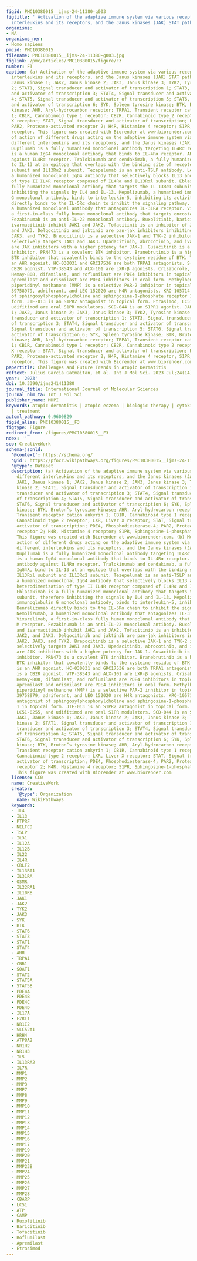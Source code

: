```yaml
---
figid: PMC10380015__ijms-24-11380-g003
figtitle: ' Activation of the adaptive immune system via various receptors, different
  interleukins and its receptors, and the Janus kinases (JAK) STAT pathway'
organisms:
- NA
organisms_ner:
- Homo sapiens
pmcid: PMC10380015
filename: PMC10380015__ijms-24-11380-g003.jpg
figlink: /pmc/articles/PMC10380015/figure/F3
number: F3
caption: (a) Activation of the adaptive immune system via various receptors, different
  interleukins and its receptors, and the Janus kinases (JAK) STAT pathway. JAK1,
  Janus kinase 1; JAK2, Janus kinase 2; JAK3, Janus kinase 3; TYK2, Tyrosine kinase
  2; STAT1, Signal transducer and activator of transcription 1; STAT3, Signal transducer
  and activator of transcription 3; STAT4, Signal transducer and activator of transcription
  4; STAT5, Signal transducer and activator of transcription 5; STAT6, Signal transducer
  and activator of transcription 6; SYK, Spleen tyrosine kinase; BTK, Bruton’s tyrosine
  kinase; AHR, Aryl-hydrocarbon receptor; TRPA1, Transient receptor cation ankyrin
  1; CB1R, Cannabinoid type 1 receptor; CB2R, Cannabinoid type 2 receptor; LXR, Liver
  X receptor; STAT, Signal transducer and activator of transcription; PDE4, Phosphodiesterase-4;
  PAR2, Protease-activated receptor 2; H4R, Histamine 4 receptor; S1PR, Sphingosine-1-phosphate
  receptor. This figure was created with Biorender at www.biorender.com. (b) Mechanism
  of action of different drugs acting on the adaptive immune system via various receptors,
  different interleukins and its receptors, and the Janus kinases (JAK) STAT pathway.
  Dupilumab is a fully humanized monoclonal antibody targeting IL4Rα receptor. CBP201
  is a human IgG4 monoclonal antibody that binds to IL-4Rα receptor. AK120 is an antibody
  against IL4Rα receptor. Tralokinumab and cendakimab, a fully humanized IgG4λ, bind
  to IL-13 at an epitope that overlaps with the binding site of receptors IL13Rαl
  subunit and IL13Rα2 subunit. Tezepelumab is an anti-TSLP antibody. Lebrikizumab,
  a humanized monoclonal IgG4 antibody that selectively blocks IL13 and prevents heterodimerization
  of type II IL4R receptor composed of IL4Rα and IL13Rαl subunit. Eblasakimab is a
  fully humanized monoclonal antibody that targets the IL-13Rα1 subunit, therefore
  inhibiting the signals by IL4 and IL-13. Mepolizumab, a humanized immunoglobulin
  G monoclonal antibody, binds to interleukin-5, inhibiting its activity. Benralizumab
  directly binds to the IL-5Rα chain to inhibit the signaling pathway. Nemolizumab,
  a humanized monoclonal antibody that antagonizes IL-31RA receptor. Vixarelimab,
  a first-in-class fully human monoclonal antibody that targets oncostatin M receptor.
  Fezakinumab is an anti-IL-22 monoclonal antibody. Ruxolitinib, baricitinib, and
  ivarmacitinib inhibit JAK1 and JAK2. Tofacitinib is an inhibitor of JAK1, JAK2,
  and JAK3. Delgocitinib and jaktinib are pan-jak inhibitors inhibiting JAK1, JAK2,
  JAK3, and TYK2. Brepocitinib is a selective JAK-1 and TYK-2 inhibitor. Ifidacitinib
  selectively targets JAK1 and JAK3. Upadacitinib, abrocotinib, and ivarmacitinib
  are JAK inhibitors with a higher potency for JAK-1. Gusacitinib is a dual JAK-SYK
  inhibitor. PRN473 is a covalent BTK inhibitor. Branebrutinib is a highly selective
  BTK inhibitor that covalently binds to the cysteine residue of BTK. Tapinarof is
  an AHR agonist. HC-030031 and GRC17536 are both TRPA1 antagonists. S-777469 is a
  CB2R agonist. VTP-38543 and ALX-101 are LXR-β agonists. Crisaborole, PF-07038124,
  Hemay-808, difamilast, and roflumilast are PDE4 inhibitors in topical forms, while
  apremilast and orismilast are PDE4 inhibitors in oral form. Methylbenzyl methylbenzimidazole
  piperidinyl methanone (MMP) is a selective PAR-2 inhibitor in topical form. JNJ
  39758979, adriforant, and LEO 152020 are H4R antagonists. KRO-105714 is a dual antagonist
  of sphingosylphosphorylcholine and sphingosine-1-phosphate receptor 1 in topical
  form. JTE-013 is an S1PR2 antagonist in topical form. Etrasimod, LC51-0255, and
  udifitimod are oral S1PR modulators. SCD-044 is an S1PR1 agonist. JAK1, Janus kinase
  1; JAK2, Janus kinase 2; JAK3, Janus kinase 3; TYK2, Tyrosine kinase 2; STAT1, Signal
  transducer and activator of transcription 1; STAT3, Signal transducer and activator
  of transcription 3; STAT4, Signal transducer and activator of transcription 4; STAT5,
  Signal transducer and activator of transcription 5; STAT6, Signal transducer and
  activator of transcription 6; SYK, Spleen tyrosine kinase; BTK, Bruton’s tyrosine
  kinase; AHR, Aryl-hydrocarbon receptor; TRPA1, Transient receptor cation ankyrin
  1; CB1R, Cannabinoid type 1 receptor; CB2R, Cannabinoid type 2 receptor; LXR, Liver
  X receptor; STAT, Signal transducer and activator of transcription; PDE4, Phosphodiesterase-4;
  PAR2, Protease-activated receptor 2; H4R, Histamine 4 receptor; S1PR, Sphingosine-1-phosphate
  receptor. This figure was created with Biorender at www.biorender.com
papertitle: Challenges and Future Trends in Atopic Dermatitis
reftext: Julius Garcia Gatmaitan, et al. Int J Mol Sci. 2023 Jul;24(14).
year: '2023'
doi: 10.3390/ijms241411380
journal_title: International Journal of Molecular Sciences
journal_nlm_ta: Int J Mol Sci
publisher_name: MDPI
keywords: atopic dermatitis | atopic eczema | biologic therapy | cytokine signaling
  | treatment
automl_pathway: 0.9600829
figid_alias: PMC10380015__F3
figtype: Figure
redirect_from: /figures/PMC10380015__F3
ndex: ''
seo: CreativeWork
schema-jsonld:
  '@context': https://schema.org/
  '@id': https://pfocr.wikipathways.org/figures/PMC10380015__ijms-24-11380-g003.html
  '@type': Dataset
  description: (a) Activation of the adaptive immune system via various receptors,
    different interleukins and its receptors, and the Janus kinases (JAK) STAT pathway.
    JAK1, Janus kinase 1; JAK2, Janus kinase 2; JAK3, Janus kinase 3; TYK2, Tyrosine
    kinase 2; STAT1, Signal transducer and activator of transcription 1; STAT3, Signal
    transducer and activator of transcription 3; STAT4, Signal transducer and activator
    of transcription 4; STAT5, Signal transducer and activator of transcription 5;
    STAT6, Signal transducer and activator of transcription 6; SYK, Spleen tyrosine
    kinase; BTK, Bruton’s tyrosine kinase; AHR, Aryl-hydrocarbon receptor; TRPA1,
    Transient receptor cation ankyrin 1; CB1R, Cannabinoid type 1 receptor; CB2R,
    Cannabinoid type 2 receptor; LXR, Liver X receptor; STAT, Signal transducer and
    activator of transcription; PDE4, Phosphodiesterase-4; PAR2, Protease-activated
    receptor 2; H4R, Histamine 4 receptor; S1PR, Sphingosine-1-phosphate receptor.
    This figure was created with Biorender at www.biorender.com. (b) Mechanism of
    action of different drugs acting on the adaptive immune system via various receptors,
    different interleukins and its receptors, and the Janus kinases (JAK) STAT pathway.
    Dupilumab is a fully humanized monoclonal antibody targeting IL4Rα receptor. CBP201
    is a human IgG4 monoclonal antibody that binds to IL-4Rα receptor. AK120 is an
    antibody against IL4Rα receptor. Tralokinumab and cendakimab, a fully humanized
    IgG4λ, bind to IL-13 at an epitope that overlaps with the binding site of receptors
    IL13Rαl subunit and IL13Rα2 subunit. Tezepelumab is an anti-TSLP antibody. Lebrikizumab,
    a humanized monoclonal IgG4 antibody that selectively blocks IL13 and prevents
    heterodimerization of type II IL4R receptor composed of IL4Rα and IL13Rαl subunit.
    Eblasakimab is a fully humanized monoclonal antibody that targets the IL-13Rα1
    subunit, therefore inhibiting the signals by IL4 and IL-13. Mepolizumab, a humanized
    immunoglobulin G monoclonal antibody, binds to interleukin-5, inhibiting its activity.
    Benralizumab directly binds to the IL-5Rα chain to inhibit the signaling pathway.
    Nemolizumab, a humanized monoclonal antibody that antagonizes IL-31RA receptor.
    Vixarelimab, a first-in-class fully human monoclonal antibody that targets oncostatin
    M receptor. Fezakinumab is an anti-IL-22 monoclonal antibody. Ruxolitinib, baricitinib,
    and ivarmacitinib inhibit JAK1 and JAK2. Tofacitinib is an inhibitor of JAK1,
    JAK2, and JAK3. Delgocitinib and jaktinib are pan-jak inhibitors inhibiting JAK1,
    JAK2, JAK3, and TYK2. Brepocitinib is a selective JAK-1 and TYK-2 inhibitor. Ifidacitinib
    selectively targets JAK1 and JAK3. Upadacitinib, abrocotinib, and ivarmacitinib
    are JAK inhibitors with a higher potency for JAK-1. Gusacitinib is a dual JAK-SYK
    inhibitor. PRN473 is a covalent BTK inhibitor. Branebrutinib is a highly selective
    BTK inhibitor that covalently binds to the cysteine residue of BTK. Tapinarof
    is an AHR agonist. HC-030031 and GRC17536 are both TRPA1 antagonists. S-777469
    is a CB2R agonist. VTP-38543 and ALX-101 are LXR-β agonists. Crisaborole, PF-07038124,
    Hemay-808, difamilast, and roflumilast are PDE4 inhibitors in topical forms, while
    apremilast and orismilast are PDE4 inhibitors in oral form. Methylbenzyl methylbenzimidazole
    piperidinyl methanone (MMP) is a selective PAR-2 inhibitor in topical form. JNJ
    39758979, adriforant, and LEO 152020 are H4R antagonists. KRO-105714 is a dual
    antagonist of sphingosylphosphorylcholine and sphingosine-1-phosphate receptor
    1 in topical form. JTE-013 is an S1PR2 antagonist in topical form. Etrasimod,
    LC51-0255, and udifitimod are oral S1PR modulators. SCD-044 is an S1PR1 agonist.
    JAK1, Janus kinase 1; JAK2, Janus kinase 2; JAK3, Janus kinase 3; TYK2, Tyrosine
    kinase 2; STAT1, Signal transducer and activator of transcription 1; STAT3, Signal
    transducer and activator of transcription 3; STAT4, Signal transducer and activator
    of transcription 4; STAT5, Signal transducer and activator of transcription 5;
    STAT6, Signal transducer and activator of transcription 6; SYK, Spleen tyrosine
    kinase; BTK, Bruton’s tyrosine kinase; AHR, Aryl-hydrocarbon receptor; TRPA1,
    Transient receptor cation ankyrin 1; CB1R, Cannabinoid type 1 receptor; CB2R,
    Cannabinoid type 2 receptor; LXR, Liver X receptor; STAT, Signal transducer and
    activator of transcription; PDE4, Phosphodiesterase-4; PAR2, Protease-activated
    receptor 2; H4R, Histamine 4 receptor; S1PR, Sphingosine-1-phosphate receptor.
    This figure was created with Biorender at www.biorender.com
  license: CC0
  name: CreativeWork
  creator:
    '@type': Organization
    name: WikiPathways
  keywords:
  - IL4
  - IL13
  - PTPRF
  - NELFCD
  - TSLP
  - IL31
  - IL12A
  - IL12B
  - IL22
  - IL4R
  - CRLF2
  - IL13RA1
  - IL31RA
  - OSMR
  - IL22RA1
  - IL10RB
  - JAK1
  - JAK2
  - TYK2
  - JAK3
  - SYK
  - BTK
  - STAT6
  - STAT3
  - STAT1
  - STAT4
  - AHR
  - TRPA1
  - CNR1
  - SOAT1
  - STAT2
  - STAT5A
  - STAT5B
  - PDE4A
  - PDE4B
  - PDE4C
  - PDE4D
  - IL17A
  - F2RL1
  - NR1I2
  - SLC52A1
  - HRH4
  - ATP8A2
  - NR1H2
  - NR1H3
  - IL5
  - IL13RA2
  - IL7R
  - MMP1
  - MMP2
  - MMP3
  - MMP7
  - MMP8
  - MMP9
  - MMP10
  - MMP11
  - MMP12
  - MMP13
  - MMP14
  - MMP15
  - MMP16
  - MMP17
  - MMP19
  - MMP20
  - MMP21
  - MMP23B
  - MMP24
  - MMP25
  - MMP26
  - MMP27
  - MMP28
  - CBARP
  - LCS1
  - ATP
  - CAMP
  - Ruxolitinib
  - Baricitinib
  - Tofacitinib
  - Roflumilast
  - Apremilast
  - Etrasimod
---
```


